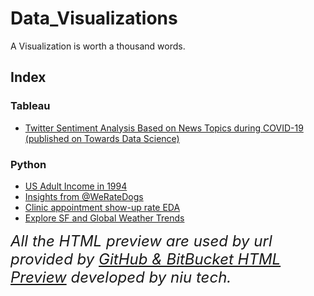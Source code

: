 # Data_Visualizations
A Visualization is worth a thousand words.

## Index 
### Tableau
- [Twitter Sentiment Analysis Based on News Topics during COVID-19 (published on Towards Data Science)](https://towardsdatascience.com/twitter-sentiment-analysis-based-on-news-topics-during-covid-19-c3d738005b55)

### Python
- [US Adult Income in 1994](https://github.com/XinyueYu16/Data_Visualizations/blob/master/US%20Adult%20Income%20in%201994/slide_deck_template.ipynb)
- [Insights from @WeRateDogs](https://htmlpreview.github.io/?https://github.com/XinyueYu16/Data_Visualizations/blob/master/Insights%20from%20%40WeRateDogs.html)
- [Clinic appointment show-up rate EDA](https://github.com/XinyueYu16/Data_Visualizations/blob/master/Clinic%20appointment%20show-up%20rate%20EDA.ipynb)
- [Explore SF and Global Weather Trends](https://github.com/XinyueYu16/Data_Visualizations/blob/master/Explore%20Weather%20Trends.ipynb)

<font size = 5>_All the HTML preview are used by url provided by [GitHub & BitBucket HTML Preview](https://htmlpreview.github.io/) developed by niu tech._</font>
